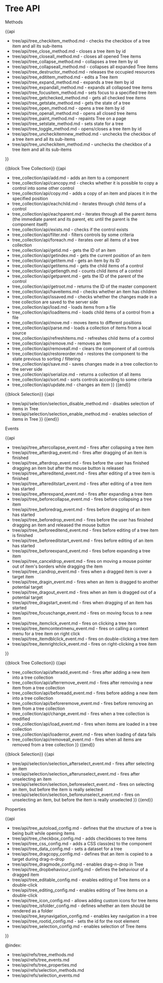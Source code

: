 Tree API
=============
	
<div class='h2'>Methods</div>

{{api

- tree/api/tree_checkitem_method.md - checks the checkbox of a tree item and all its sub-items
- tree/api/tree_close_method.md - closes a tree item by id
- tree/api/tree_closeall_method.md - closes all opened Tree items
- tree/api/tree_collapse_method.md - collapses a tree item by id
- tree/api/tree_collapseall_method.md - collapses all expanded Tree items
- tree/api/tree_destructor_method.md - releases the occupied resources
- tree/api/tree_edititem_method.md - edits a Tree item
- tree/api/tree_expand_method.md - expands a tree item by id
- tree/api/tree_expandall_method.md - expands all collapsed tree items
- tree/api/tree_focusitem_method.md - sets focus to a specified tree item
- tree/api/tree_getchecked_method.md - gets all checked tree items
- tree/api/tree_getstate_method.md - gets the state of a tree
- tree/api/tree_open_method.md - opens a tree item by id
- tree/api/tree_openall_method.md - opens all closed tree items
- tree/api/tree_paint_method.md - repaints Tree on a page
- tree/api/tree_setstate_method.md - sets state for a tree
- tree/api/tree_toggle_method.md - opens/closes a tree item by id
- tree/api/tree_uncheckitemnew_method.md - unchecks the checkbox of a tree item and all its sub-items
- tree/api/tree_uncheckitem_method.md - unchecks the checkbox of a tree item and all its sub-items

}}

{{block Tree Collection}}
{{api
- tree_collection/api/add.md - adds an item to a component
- tree_collection/api/cancopy.md - checks whether it is possible to copy a control into some other control
- tree_collection/api/copy.md - adds a copy of an item and places it in the specified position
- tree_collection/api/eachchild.md - iterates through child items of a control
- tree_collection/api/eachparent.md - iterates through all the parent items (the immediate parent and its parent, etc until the parent is the component itself)
- tree_collection/api/exists.md - checks if the control exists
- tree_collection/api/filter.md - filters controls by some criteria
- tree_collection/api/foreach.md - iterates over all items of a tree collection
- tree_collection/api/getid.md - gets the ID of an item
- tree_collection/api/getindex.md - gets the current position of an item
- tree_collection/api/getitem.md - gets an item by its ID
- tree_collection/api/getitems.md - gets the child items of a control
- tree_collection/api/getlength.md - counts child items of a control
- tree_collection/api/getparent.md - gets the ID of the parent of the control
- tree_collection/api/getroot.md - returns the ID of the master component
- tree_collection/api/haveitems.md - checks whether an item has children
- tree_collection/api/issaved.md - checks whether the changes made in a tree collection are saved to the server side
- tree_collection/api/load.md - loads items from a file
- tree_collection/api/loaditems.md - loads child items of a control from a file
- tree_collection/api/move.md - moves items to different positions
- tree_collection/api/parse.md - loads a collection of items from a local source
- tree_collection/api/refreshitems.md - refreshes child items of a control
- tree_collection/api/remove.md - removes an item
- tree_collection/api/removeall.md - clears the component of all controls
- tree_collection/api/restoreorder.md - restores the component to the state previous to sorting / filtering
- tree_collection/api/save.md - saves changes made in a tree collection to the server side
- tree_collection/api/serialize.md - returns a collection of all items
- tree_collection/api/sort.md - sorts controls according to some criteria
- tree_collection/api/update.md - changes an item
}}
{{end}}

{{block Selection}}
{{api
- tree/api/selection/selection_disable_method.md - disables selection of items in Tree
- tree/api/selection/selection_enable_method.md - enables selection of items in Tree
}}
{{end}}

<div class='h2'>Events</div>

{{api

- tree/api/tree_aftercollapse_event.md - fires after collapsing a tree item
- tree/api/tree_afterdrag_event.md - fires after dragging of an item is finished
- tree/api/tree_afterdrop_event.md - fires before the user has finished dragging an item but after the mouse button is released
- tree/api/tree_aftereditend_event.md - fires after editing of a tree item is finished
- tree/api/tree_aftereditstart_event.md - fires after editing of a tree item has started
- tree/api/tree_afterexpand_event.md - fires after expanding a tree item
- tree/api/tree_beforecollapse_event.md - fires before collapsing a tree item
- tree/api/tree_beforedrag_event.md - fires before dragging of an item has started 
- tree/api/tree_beforedrop_event.md - fires before the user has finished dragging an item and released the mouse button
- tree/api/tree_beforeeditend_event.md - fires before editing of a tree item is finished
- tree/api/tree_beforeeditstart_event.md - fires before editing of an item has started
- tree/api/tree_beforeexpand_event.md - fires before expanding a tree item
- tree/api/tree_canceldrop_event.md - fires on moving a mouse pointer out of item's borders while dragging the item
- tree/api/tree_candrop_event.md - fires when a dragged item is over a target item
- tree/api/tree_dragin_event.md - fires when an item is dragged to another potential target
- tree/api/tree_dragout_event.md - fires when an item is dragged out of a potential target
- tree/api/tree_dragstart_event.md - fires when dragging of an item has started
- tree/api/tree_focuschange_event.md - fires on moving focus to a new item
- tree/api/tree_itemclick_event.md - fires on clicking a tree item
- tree/api/tree_itemcontextmenu_event.md - fires on calling a context menu for a tree item on right click
- tree/api/tree_itemdblclick_event.md - fires on double-clicking a tree item
- tree/api/tree_itemrightclick_event.md - fires on right-clicking a tree item

}}

{{block Tree Collection}}
{{api
- tree_collection/api/afteradd_event.md - fires after adding a new item into a tree collection
- tree_collection/api/afterremove_event.md - fires after removing a new item from a tree collection
- tree_collection/api/beforeadd_event.md - fires before adding a new item into a tree collection
- tree_collection/api/beforeremove_event.md - fires before removing an item from a tree collection
- tree_collection/api/change_event.md - fires when a tree collection is modified
- tree_collection/api/load_event.md - fires when items are loaded in a tree collection
- tree_collection/api/loaderror_event.md - fires when loading of data fails
- tree_collection/api/removeall_event.md - fires when all items are removed from a tree collection
}}
{{end}}

{{block Selection}}
{{api
- tree/api/selection/selection_afterselect_event.md - fires after selecting an item
- tree/api/selection/selection_afterunselect_event.md - fires after unselecting an item
- tree/api/selection/selection_beforeselect_event.md - fires on selecting an item, but before the item is really selected
- tree/api/selection/selection_beforeunselect_event.md - fires on unselecting an item, but before the item is really unselected
}}
{{end}}

<div class='h2'>Properties</div>

{{api

- tree/api/tree_autoload_config.md - defines that the structure of a tree is being built while opening items
- tree/api/tree_checkbox_config.md - adds checkboxes to tree items
- tree/api/tree_css_config.md - adds a CSS class(es) to the component
- tree/api/tree_data_config.md - sets a dataset for a tree
- tree/api/tree_dragcopy_config.md - defines that an item is copied to a target during drag-n-drop
- tree/api/tree_dragmode_config.md - enables drag-n-drop in Tree
- tree/api/tree_dropbehaviour_config.md - defines the behaviour of a dragged item
- tree/api/tree_editable_config.md - enables editing of Tree items on a double-click
- tree/api/tree_editing_config.md - enables editing of Tree items on a double-click
- tree/api/tree_icon_config.md - allows adding custom icons for tree items
- tree/api/tree_isfolder_config.md - defines whether an item should be rendered as a folder
- tree/api/tree_keynavigation_config.md - enables key navigation in a tree
- tree/api/tree_rootid_config.md - sets the id for the root element
- tree/api/tree_selection_config.md - enables selection of Tree items

}}

@index:
- tree/api/refs/tree_methods.md
- tree/api/refs/tree_events.md
- tree/api/refs/tree_properties.md
- tree/api/refs/selection_methods.md
- tree/api/refs/selection_events.md